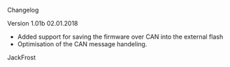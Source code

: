 Changelog 

Version 1.01b 02.01.2018
  - Added support for saving the firmware over CAN into the external flash
  - Optimisation of the CAN message handeling.
  
  JackFrost

